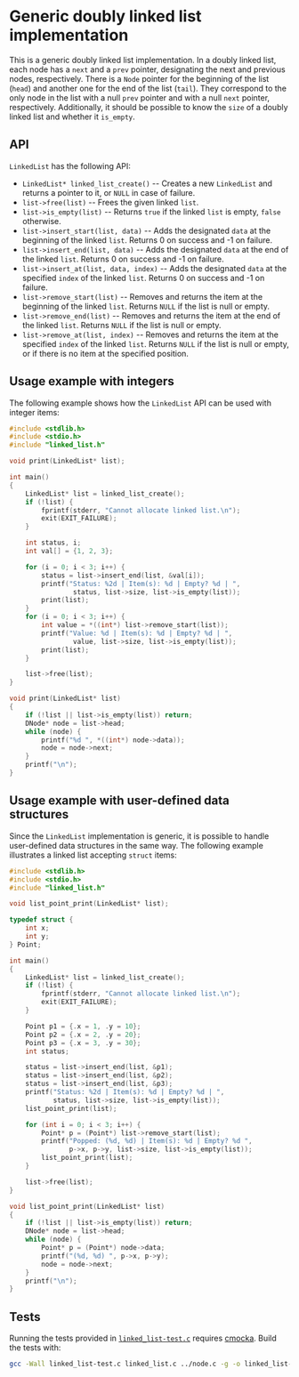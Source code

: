 # Generic doubly linked list implementation

This is a generic doubly linked list implementation. In a doubly linked list, each node has a `next` and a `prev` pointer, designating the next and previous nodes, respectively. There is a `Node` pointer for the beginning of the list (`head`) and another one for the end of the list (`tail`). They correspond to the only node in the list with a null `prev` pointer and with a null `next` pointer, respectively. Additionally, it should be possible to know the `size` of a doubly linked list and whether it `is_empty`. 

## API

`LinkedList` has the following API:
  * `LinkedList* linked_list_create()` -- Creates a new `LinkedList` and returns a pointer to it, or `NULL` in case of failure.
  * `list->free(list)` -- Frees the given linked `list`.
  * `list->is_empty(list)` -- Returns `true` if the linked `list` is empty, `false` otherwise.
  * `list->insert_start(list, data)` -- Adds the designated `data` at the beginning of the linked `list`. Returns 0 on success and -1 on failure.
  * `list->insert_end(list, data)` -- Adds the designated `data` at the end of the linked `list`. Returns 0 on success and -1 on failure.
  * `list->insert_at(list, data, index)` -- Adds the designated `data` at the specified `index` of the linked `list`. Returns 0 on success and -1 on failure.
  * `list->remove_start(list)` -- Removes and returns the item at the beginning of the linked `list`. Returns `NULL` if the list is null or empty.
  * `list->remove_end(list)` -- Removes and returns the item at the end of the linked `list`. Returns `NULL` if the list is null or empty.
  * `list->remove_at(list, index)` -- Removes and returns the item at the specified `index` of the linked `list`. Returns `NULL` if the list is null or empty, or if there is no item at the specified position.

## Usage example with integers

The following example shows how the `LinkedList` API can be used with integer items:

```c
#include <stdlib.h>
#include <stdio.h>
#include "linked_list.h"

void print(LinkedList* list);

int main()
{
    LinkedList* list = linked_list_create();
    if (!list) {
        fprintf(stderr, "Cannot allocate linked list.\n");
        exit(EXIT_FAILURE);
    }

    int status, i;
    int val[] = {1, 2, 3};

    for (i = 0; i < 3; i++) {
        status = list->insert_end(list, &val[i]);
        printf("Status: %2d | Item(s): %d | Empty? %d | ",
                status, list->size, list->is_empty(list));
        print(list);
    }
    for (i = 0; i < 3; i++) {
        int value = *((int*) list->remove_start(list));
        printf("Value: %d | Item(s): %d | Empty? %d | ",
                value, list->size, list->is_empty(list));
        print(list);
    }

    list->free(list);
}

void print(LinkedList* list)
{
    if (!list || list->is_empty(list)) return;
    DNode* node = list->head;
    while (node) {
        printf("%d ", *((int*) node->data));
        node = node->next;
    }
    printf("\n");
}
```

## Usage example with user-defined data structures

Since the `LinkedList` implementation is generic, it is possible to handle user-defined data structures in the same way. The following example illustrates a linked list accepting `struct` items:

```c
#include <stdlib.h>
#include <stdio.h>
#include "linked_list.h"

void list_point_print(LinkedList* list);

typedef struct {
    int x;
    int y;
} Point;

int main()
{
    LinkedList* list = linked_list_create();
    if (!list) {
        fprintf(stderr, "Cannot allocate linked list.\n");
        exit(EXIT_FAILURE);
    }

    Point p1 = {.x = 1, .y = 10};
    Point p2 = {.x = 2, .y = 20};
    Point p3 = {.x = 3, .y = 30};
    int status;

    status = list->insert_end(list, &p1);
    status = list->insert_end(list, &p2);
    status = list->insert_end(list, &p3);
    printf("Status: %2d | Item(s): %d | Empty? %d | ",
           status, list->size, list->is_empty(list));
    list_point_print(list);

    for (int i = 0; i < 3; i++) {
        Point* p = (Point*) list->remove_start(list);
        printf("Popped: (%d, %d) | Item(s): %d | Empty? %d ",
               p->x, p->y, list->size, list->is_empty(list));
        list_point_print(list);
    }

    list->free(list);
}

void list_point_print(LinkedList* list)
{
    if (!list || list->is_empty(list)) return;
    DNode* node = list->head;
    while (node) {
        Point* p = (Point*) node->data;
        printf("(%d, %d) ", p->x, p->y);
        node = node->next;
    }
    printf("\n");
}
```

## Tests

Running the tests provided in [`linked_list-test.c`](https://github.com/alexandra-zaharia/cdslib/blob/master/LinkedList/linked_list-test.c) requires [cmocka](https://cmocka.org). Build the tests with:

```bash
gcc -Wall linked_list-test.c linked_list.c ../node.c -g -o linked_list-test -lcmocka
```
